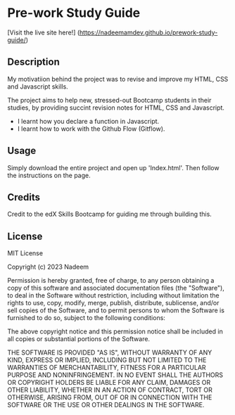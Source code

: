 # Pre-work Study Guide

[Visit the live site here!] (https://nadeemamdev.github.io/prework-study-guide/)

## Description

My motivatiion behind the project was to revise and improve my HTML, CSS and Javascript skills.

The project aims to help new, stressed-out Bootcamp students in their studies, by providing succint revision notes for HTML, CSS and Javascript.

- I learnt how you declare a function in Javascript.
- I learnt how to work with the Github Flow (Gitflow).

## Usage

Simply download the entire project and open up 'Index.html'. Then follow the instructions on the page.

## Credits

Credit to the edX Skills Bootcamp for guiding me through building this.

## License

MIT License

Copyright (c) 2023 Nadeem

Permission is hereby granted, free of charge, to any person obtaining a copy
of this software and associated documentation files (the "Software"), to deal
in the Software without restriction, including without limitation the rights
to use, copy, modify, merge, publish, distribute, sublicense, and/or sell
copies of the Software, and to permit persons to whom the Software is
furnished to do so, subject to the following conditions:

The above copyright notice and this permission notice shall be included in all
copies or substantial portions of the Software.

THE SOFTWARE IS PROVIDED "AS IS", WITHOUT WARRANTY OF ANY KIND, EXPRESS OR
IMPLIED, INCLUDING BUT NOT LIMITED TO THE WARRANTIES OF MERCHANTABILITY,
FITNESS FOR A PARTICULAR PURPOSE AND NONINFRINGEMENT. IN NO EVENT SHALL THE
AUTHORS OR COPYRIGHT HOLDERS BE LIABLE FOR ANY CLAIM, DAMAGES OR OTHER
LIABILITY, WHETHER IN AN ACTION OF CONTRACT, TORT OR OTHERWISE, ARISING FROM,
OUT OF OR IN CONNECTION WITH THE SOFTWARE OR THE USE OR OTHER DEALINGS IN THE
SOFTWARE.
